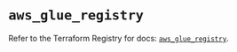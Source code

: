 # `aws_glue_registry`

Refer to the Terraform Registry for docs: [`aws_glue_registry`](https://registry.terraform.io/providers/hashicorp/aws/6.12.0/docs/resources/glue_registry).
